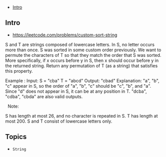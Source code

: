 - [Intro](#intro)

## Intro

- https://leetcode.com/problems/custom-sort-string

S and T are strings composed of lowercase letters. In S, no letter occurs more than once.
S was sorted in some custom order previously. We want to permute the characters of T so that they match the order that S was sorted. More specifically, if x occurs before y in S, then x should occur before y in the returned string.
Return any permutation of T (as a string) that satisfies this property.

Example :
Input: 
S = "cba"
T = "abcd"
Output: "cbad"
Explanation: 
"a", "b", "c" appear in S, so the order of "a", "b", "c" should be "c", "b", and "a". 
Since "d" does not appear in S, it can be at any position in T. "dcba", "cdba", "cbda" are also valid outputs.

 
Note:

S has length at most 26, and no character is repeated in S.
T has length at most 200.
S and T consist of lowercase letters only.



## Topics

- `String`


